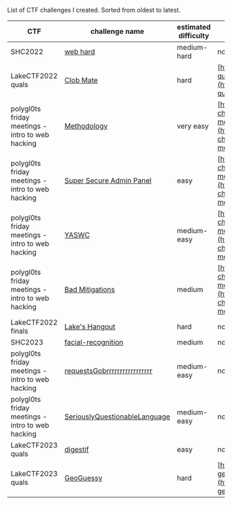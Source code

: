 List of CTF challenges I created. Sorted from oldest to latest.

| CTF                                              | challenge name                | estimated difficulty | writeup                                                                                                                  |
| ------------------------------------------------ | ----------------------------- | -------------------- | ------------------------------------------------------------------------------------------------------------------------ |
| SHC2022                                          | [web hard](https://github.com/pilvar222/SHC22_web_hard.git)                      | medium-hard          | none                                                                                                                     |
| LakeCTF2022 quals                                | [Clob Mate](https://github.com/pilvar222/My-CTF-challenges/tree/main/LakeCTF2022_quals/web-clob-mate)                     | hard                 | [https://ctf.zeyu2001.com/2022/lakectf-qualifiers/clob-mate](https://ctf.zeyu2001.com/2022/lakectf-qualifiers/clob-mate) |
| polygl0ts friday meetings - intro to web hacking | [Methodology](https://github.com/pilvar222/My-CTF-challenges/tree/main/polygl0ts-friday-meetings/Methodology)                   | very easy            | [https://github.com/pilvar222/My-CTF-challenges/blob/main/polygl0ts-friday-meetings/writeups.pdf](https://github.com/pilvar222/My-CTF-challenges/blob/main/polygl0ts-friday-meetings/writeups.pdf) |
| polygl0ts friday meetings - intro to web hacking | [Super Secure Admin Panel](https://github.com/pilvar222/My-CTF-challenges/tree/main/polygl0ts-friday-meetings/Super_Secure_admin_panel)      | easy                 | [https://github.com/pilvar222/My-CTF-challenges/blob/main/polygl0ts-friday-meetings/writeups.pdf](https://github.com/pilvar222/My-CTF-challenges/blob/main/polygl0ts-friday-meetings/writeups.pdf)|
| polygl0ts friday meetings - intro to web hacking | [YASWC](https://github.com/pilvar222/My-CTF-challenges/tree/main/polygl0ts-friday-meetings/YASWC)                         | medium-easy          | [https://github.com/pilvar222/My-CTF-challenges/blob/main/polygl0ts-friday-meetings/writeups.pdf](https://github.com/pilvar222/My-CTF-challenges/blob/main/polygl0ts-friday-meetings/writeups.pdf)|
| polygl0ts friday meetings - intro to web hacking | [Bad Mitigations](https://github.com/pilvar222/My-CTF-challenges/tree/main/polygl0ts-friday-meetings/Bad_Mitigations)               | medium               | [https://github.com/pilvar222/My-CTF-challenges/blob/main/polygl0ts-friday-meetings/writeups.pdf](https://github.com/pilvar222/My-CTF-challenges/blob/main/polygl0ts-friday-meetings/writeups.pdf)|
| LakeCTF2022 finals                               | [Lake's Hangout](https://github.com/pilvar222/My-CTF-challenges/tree/main/LakeCTF2022_finals/web-lakes-hangout)                | hard                 | none                                                                                                                     |
| SHC2023                                          | [facial-recognition](https://github.com/pilvar222/My-CTF-challenges/tree/main/SHC2023)            | medium         | none, challenge is still public ;)                                                                                       |
| polygl0ts friday meetings - intro to web hacking | [requestsGobrrrrrrrrrrrrrrrrr](https://github.com/pilvar222/My-CTF-challenges/tree/main/polygl0ts-friday-meetings/requestsGobrrrrrrrrrrrrrrrrr)  | medium-easy          | none                                                                                                                     |
| polygl0ts friday meetings - intro to web hacking | [SeriouslyQuestionableLanguage](https://github.com/pilvar222/My-CTF-challenges/tree/main/polygl0ts-friday-meetings/SeriouslyQuestionableLanguage) | medium-easy          | none                                                                                                                     |
| LakeCTF2023 quals                                | [digestif](https://github.com/pilvar222/My-CTF-challenges/tree/main/LakeCTF2023_quals/web-digestif)                      | easy                 | none                                                                                                                     |
| LakeCTF2023 quals                                | [GeoGuessy](https://github.com/pilvar222/My-CTF-challenges/tree/main/LakeCTF2023_quals/web-GeoGuessy)                     | hard                 | [https://www.xanhacks.xyz/p/lakectf2023-geoguessy/](https://www.xanhacks.xyz/p/lakectf2023-geoguessy/)                   |
